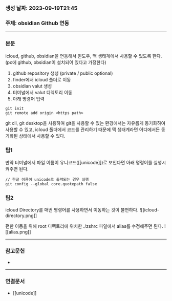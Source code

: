 ### 생성 날짜: 2023-09-19T21:45
### 주제: obsidian Github 연동
---
### 본문
icloud, github, obsidian을 연동해서 윈도우, 맥 생태계에서 사용할 수 있도록 한다.
(pc에 github, obsidian이 설치되어 있다고 가정한다)

1. github repository 생성 (private / public optional)
2. finder에서 icloud 폴더로 이동
3. obsidian valut 생성
4. 터미널에서 valut 디렉토리 이동
5. 아래 명령어 입력
```
git init
git remote add origin <https path>
```

git cli, git desktop을 사용하여 git을 사용할 수 있는 환경에서는 자유롭게 동기화하여 사용할 수 있고, icloud 폴더에서 코드를 관리하기 때문에 맥 생태계라면 어디에서든 동기화된 상태에서 사용할 수 있다.

### 팁1
만약 터미널에서 파일 이름이 유니코드([[unicode]])로 보인다면 아래 명령어를 실행시켜주면 된다.

```
// 한글 이름이 unicode로 출력되는 경우 실행
git config --global core.quotepath false
```

### 팁2
icloud Directory를 매번 명령어를 사용하면서 이동하는 것이 불편하다.
![[icloud-directory.png]]

편한 이동을 위해 root 디렉토리에 위치한 ./zshrc 파일에서 alias를 수정해주면 된다.
![[alias.png]]

---
### 참고문헌
- 
---
### 연결문서
- [[unicode]]